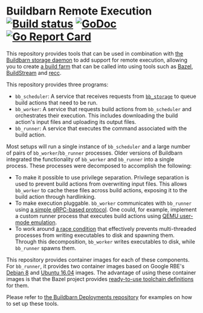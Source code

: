 # Buildbarn Remote Execution [![Build status](https://github.com/buildbarn/bb-remote-execution/workflows/CI/badge.svg)](https://github.com/buildbarn/bb-remote-execution/actions) [![GoDoc](https://godoc.org/github.com/buildbarn/bb-remote-execution?status.svg)](https://godoc.org/github.com/buildbarn/bb-remote-execution) [![Go Report Card](https://goreportcard.com/badge/github.com/buildbarn/bb-remote-execution)](https://goreportcard.com/report/github.com/buildbarn/bb-remote-execution)

This repository provides tools that can be used in combination with
[the Buildbarn storage daemon](https://github.com/buildbarn/bb-storage)
to add support for remote execution, allowing you to create
[a build farm](https://en.wikipedia.org/wiki/Compile_farm) that can be
called into using tools such as [Bazel](https://bazel.build/),
[BuildStream](https://wiki.gnome.org/Projects/BuildStream) and
[recc](https://gitlab.com/bloomberg/recc).

This repository provides three programs:

- `bb_scheduler`: A service that receives requests from
  [`bb_storage`](https://github.com/buildbarn/bb-storage) to queue build
  actions that need to be run.
- `bb_worker`: A service that requests build actions from `bb_scheduler`
  and orchestrates their execution. This includes downloading the build
  action's input files and uploading its output files.
- `bb_runner`: A service that executes the command associated with the
  build action.

Most setups will run a single instance of `bb_scheduler` and a large
number of pairs of `bb_worker`/`bb_runner` processes. Older versions of
Buildbarn integrated the functionality of `bb_worker` and `bb_runner`
into a single process. These processes were decomposed to accomplish the
following:

- To make it possible to use privilege separation. Privilege separation
  is used to prevent build actions from overwriting input files. This
  allows `bb_worker` to cache these files across build actions,
  exposing it to the build action through hardlinking.
- To make execution pluggable. `bb_worker` communicates with `bb_runner`
  using [a simple gRPC-based protocol](https://github.com/buildbarn/bb-remote-execution/blob/master/pkg/proto/runner/runner.proto).
  One could, for example, implement a custom runner process that
  executes build actions using [QEMU user-mode emulation](https://www.qemu.org/).
- To work around [a race condition](https://github.com/golang/go/issues/22315)
  that effectively prevents multi-threaded processes from writing
  executables to disk and spawning them. Through this decomposition,
  `bb_worker` writes executables to disk, while `bb_runner` spawns them.

This repository provides container images for each of these components.
For `bb_runner`, it provides two container images based on Google RBE's
[Debian 8](https://console.cloud.google.com/marketplace/details/google/rbe-debian8)
and [Ubuntu 16.04](https://console.cloud.google.com/marketplace/details/google/rbe-ubuntu16-04)
images. The advantage of using these container images is that the Bazel
project provides [ready-to-use toolchain definitions](https://github.com/bazelbuild/bazel-toolchains)
for them.

Please refer to [the Buildbarn Deployments repository](https://github.com/buildbarn/bb-deployments)
for examples on how to set up these tools.
